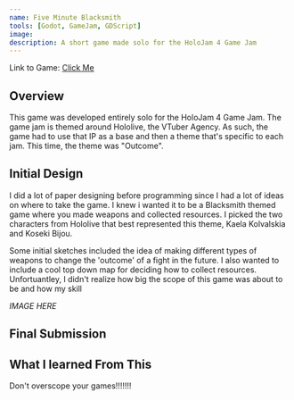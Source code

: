 ```yaml
---
name: Five Minute Blacksmith
tools: [Godot, GameJam, GDScript]
image: 
description: A short game made solo for the HoloJam 4 Game Jam
---
```


Link to Game: <a href=https://rustypepper.itch.io/five-minute-blacksmith> Click Me </a>

## Overview

This game was developed entirely solo for the HoloJam 4 Game Jam. The game jam is themed around Hololive, the VTuber Agency. As such, the game had to use that IP as a base and then a theme that's specific to each jam. This time, the theme was "Outcome". 

## Initial Design

I did a lot of paper designing before programming since I had a lot of ideas on where to take the game. I knew i wanted it to be a Blacksmith themed game where you made weapons and collected resources. I picked the two characters from Hololive that best represented this theme, Kaela Kolvalskia and Koseki Bijou. 

Some initial sketches included the idea of making different types of weapons to change the 'outcome' of a fight in the future. I also wanted to include a cool top down map for deciding how to collect resources. Unfortuantley, I didn't realize how big the scope of this game was about to be and how my skill

*IMAGE HERE*

## Final Submission



## What I learned From This

Don't overscope your games!!!!!!!